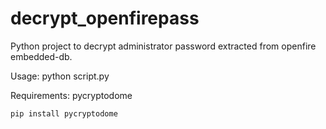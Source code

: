 # decrypt_openfirepass
Python project to decrypt administrator password extracted from openfire embedded-db.

Usage: python script.py <ciphertext> <key>

Requirements: pycryptodome

`pip install pycryptodome`